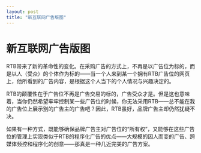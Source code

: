 ```yaml
---
layout: post
title: "新互联网广告版图"
---
```


# 新互联网广告版图

RTB带来了新的革命性的变化。在采购广告的方式上，不再是以广告位为标的，而是以人（受众）的个体作为标的——当一个人来到某一个拥有RTB广告位的网页上，他所看到的广告内容，是根据这个人当下的个人情况与兴趣决定的。

RTB的颠覆性在于广告位不再是广告交易的标的，广告受众才是。但是这也意味着，当你仍然希望牢牢控制某一些广告位的时候，你无法采用RTB——总不能在我的广告位上展示别的广告主的广告吧？因此，RTB虽好，品牌广告主却仍然犹疑不决。

如果有一种方式，既能够确保品牌广告主对广告位的“所有权”，又能够在这些广告位的管理上实现类似于RTB的程序化广告的优点——大规模的因人而变的广告、跨媒体频控和程序化的创意——那真是一种几近完美的广告方案。